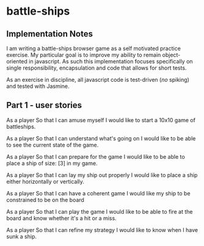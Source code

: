 # battle-ships

## Implementation Notes
I am writing a battle-ships browser game as a self motivated practice exercise.
My particular goal is to improve my ability to remain object-oriented in javascript.
As such this implementation focuses specifically on single responsibility,
encapsulation and code that allows for short tests.

As an exercise in discipline, all javascript code is test-driven (*no* spiking) and tested
with Jasmine.

## Part 1 - user stories
As a player
So that I can amuse myself
I would like to start a 10x10 game of battleships.



As a player
So that I can understand what's going on
I would like to be able to see the current state of the game.

As a player
So that I can prepare for the game
I would like to be able to place a ship of size: [3] in my game.

As a player
So that I can lay my ship out properly
I would like to place a ship either horizontally or vertically.

As a player
So that I can have a coherent game
I would like my ship to be constrained to be on the board

As a player
So that I can play the game
I would like to be able to fire at the board and know whether it's a hit or a miss.

As a player
So that I can refine my strategy
I would like to know when I have sunk a ship.
